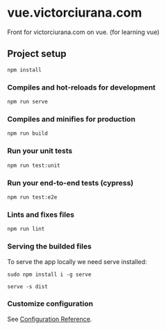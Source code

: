 # vue.victorciurana.com

Front for victorciurana.com on vue. (for learning vue)

## Project setup
```
npm install
```

### Compiles and hot-reloads for development
```
npm run serve
```

### Compiles and minifies for production
```
npm run build
```

### Run your unit tests
```
npm run test:unit
```

### Run your end-to-end tests (cypress)
```
npm run test:e2e
```

### Lints and fixes files
```
npm run lint
```

### Serving the builded files
To serve the app locally we need serve installed:
```
sudo npm install i -g serve
```

```
serve -s dist
```


### Customize configuration
See [Configuration Reference](https://cli.vuejs.org/config/).
